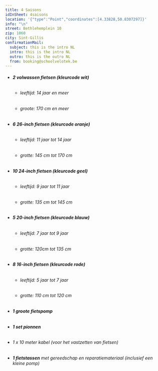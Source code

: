 ```yaml
---
title: 4 Saisons
idInSheet: 4saisons
location: '{"type":"Point","coordinates":[4.33828,50.8307297]}'
info: "\n"
street: Bethlehemplein 10
zip: 1060
city: Sint-Gillis
confirmationMail:
  subject: this is the intro NL
  intro: this is the intro NL
  outro: this is the outro NL
  from: booking@schoolvelotek.be
---
```

* ###### **2 volwassen fietsen (kleurcode wit)**

  * ###### leeftijd: 14 jaar en meer
  * ###### groote: 170 cm en meer
* ###### **6 26-inch fietsen (kleurcode oranje)**

  * ###### leeftijd: 11 jaar tot 14 jaar
  * ###### grotte: 145 cm tot 170 cm
* ###### **10 24-inch fietsen (kleurcode geel)**

  * ###### leeftijd: 9 jaar tot 11 jaar
  * ###### grotte: 135 cm tot 145 cm
* ###### **5 20-inch fietsen (kleurcode blauw)** 

  * ###### leeftijd: 7 jaar tot 9 jaar
  * ###### grotte: 120cm tot 135 cm
* ###### **8 16-inch fietsen (kleurcode rode)** 

  * ###### leeftijd: 5 jaar tot 7 jaar
  * ###### grotte: 110 cm tot 120 cm
* ###### **1 groote fietspomp**
* ###### **1 set pionnen**
* ###### 1 x 10 meter kabel (voor het vastzetten van fietsen)
* ###### **1 fietstassen** met gereedschap en reparatiemateriaal (inclusief een kleine pomp)